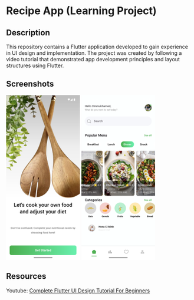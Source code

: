 # Recipe App (Learning Project)

## Description

This repository contains a Flutter application developed to gain experience in UI design and implementation. The project was created by following a video tutorial that demonstrated app development principles and layout structures using Flutter.

## Screenshots

<p float="left">
<img src="screenshots/Screenshot_1744697901.png" width="200"/>
<img src="screenshots/Screenshot_1744697918.png" width="200"/>
</p>

## Resources

Youtube: [Complete Flutter UI Design Tutorial For Beginners](https://youtu.be/DronqUbOHCo?list=PLcmJOjMPMVkfM29MgeOt9NyjZF1vGeIMH)
